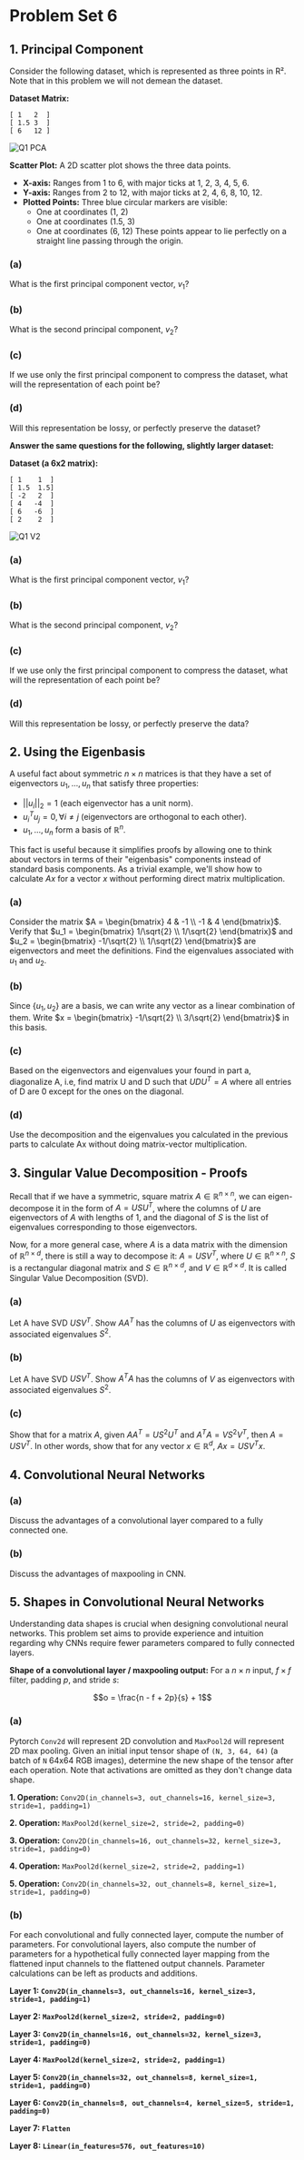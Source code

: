 # Problem Set 6

## 1. Principal Component

Consider the following dataset, which is represented as three points in R². Note that in this problem we will not demean the dataset.

**Dataset Matrix:**
```
[ 1   2  ]
[ 1.5 3  ]
[ 6   12 ]
```

![Q1 PCA](./q1_pca.png)

**Scatter Plot:**
A 2D scatter plot shows the three data points.
*   **X-axis:** Ranges from 1 to 6, with major ticks at 1, 2, 3, 4, 5, 6.
*   **Y-axis:** Ranges from 2 to 12, with major ticks at 2, 4, 6, 8, 10, 12.
*   **Plotted Points:** Three blue circular markers are visible:
    *   One at coordinates (1, 2)
    *   One at coordinates (1.5, 3)
    *   One at coordinates (6, 12)
These points appear to lie perfectly on a straight line passing through the origin.

### (a)

What is the first principal component vector, $`v_1`$?

### (b)

What is the second principal component, $`v_2`$?

### (c)

If we use only the first principal component to compress the dataset, what will the representation of each point be?

### (d)

Will this representation be lossy, or perfectly preserve the dataset?

**Answer the same questions for the following, slightly larger dataset:**

**Dataset (a 6x2 matrix):**
```
[ 1    1  ]
[ 1.5  1.5]
[ -2   2  ]
[ 4   -4  ]
[ 6   -6  ]
[ 2    2  ]
```
![Q1 V2](./q1_v2_pca.png)

### (a)

What is the first principal component vector, $`v_1`$?

### (b)

What is the second principal component, $`v_2`$?

### (c)

If we use only the first principal component to compress the dataset, what will the representation of each point be?

### (d)

Will this representation be lossy, or perfectly preserve the data?

## 2. Using the Eigenbasis

A useful fact about symmetric $`n \times n`$ matrices is that they have a set of eigenvectors $`u_1, ..., u_n`$ that satisfy three properties:
*   $`||u_i||_2 = 1`$ (each eigenvector has a unit norm).
*   $`u_i^T u_j = 0, \forall i \neq j`$ (eigenvectors are orthogonal to each other).
*   $`u_1, ..., u_n`$ form a basis of $`\mathbb{R}^n`$.

This fact is useful because it simplifies proofs by allowing one to think about vectors in terms of their "eigenbasis" components instead of standard basis components. As a trivial example, we'll show how to calculate $`Ax`$ for a vector $`x`$ without performing direct matrix multiplication.

### (a)

Consider the matrix $`A = \begin{bmatrix} 4 & -1 \\ -1 & 4 \end{bmatrix}`$. Verify that $`u_1 = \begin{bmatrix} 1/\sqrt{2} \\ 1/\sqrt{2} \end{bmatrix}`$ and $`u_2 = \begin{bmatrix} -1/\sqrt{2} \\ 1/\sqrt{2} \end{bmatrix}`$ are eigenvectors and meet the definitions. Find the eigenvalues associated with $`u_1`$ and $`u_2`$.

### (b)

Since $`\{u_1, u_2\}`$ are a basis, we can write any vector as a linear combination of them. Write $`x = \begin{bmatrix} -1/\sqrt{2} \\ 3/\sqrt{2} \end{bmatrix}`$ in this basis.

### (c)

Based on the eigenvectors and eigenvalues your found in part a, diagonalize A, i.e, find matrix U and D such that $`UDU^T = A`$ where all entries of D are 0 except for the ones on the diagonal.

### (d)

Use the decomposition and the eigenvalues you calculated in the previous parts to calculate Ax without doing matrix-vector multiplication.

## 3. Singular Value Decomposition - Proofs

Recall that if we have a symmetric, square matrix $`A \in \mathbb{R}^{n \times n}`$, we can eigen-decompose it in the form of $`A = USU^T`$, where the columns of $`U`$ are eigenvectors of $`A`$ with lengths of 1, and the diagonal of $`S`$ is the list of eigenvalues corresponding to those eigenvectors.

Now, for a more general case, where $`A`$ is a data matrix with the dimension of $`\mathbb{R}^{n \times d}`$, there is still a way to decompose it: $`A = USV^T`$, where $`U \in \mathbb{R}^{n \times n}`$, $`S`$ is a rectangular diagonal matrix and $`S \in \mathbb{R}^{n \times d}`$, and $`V \in \mathbb{R}^{d \times d}`$. It is called Singular Value Decomposition (SVD).

### (a)

Let A have SVD $`USV^T`$. Show $`AA^T`$ has the columns of $`U`$ as eigenvectors with associated eigenvalues $`S^2`$.

### (b)

Let A have SVD $`USV^T`$. Show $`A^T A`$ has the columns of $`V`$ as eigenvectors with associated eigenvalues $`S^2`$.

### (c)

Show that for a matrix $`A`$, given $`AA^T = US^2U^T`$ and $`A^T A = VS^2V^T`$, then $`A = USV^T`$. In other words, show that for any vector $`x \in \mathbb{R}^d`$, $`Ax = USV^T x`$.

## 4. Convolutional Neural Networks

### (a)

Discuss the advantages of a convolutional layer compared to a fully connected one.

### (b)

Discuss the advantages of maxpooling in CNN.

## 5. Shapes in Convolutional Neural Networks

Understanding data shapes is crucial when designing convolutional neural networks. This problem set aims to provide experience and intuition regarding why CNNs require fewer parameters compared to fully connected layers.

**Shape of a convolutional layer / maxpooling output:**
For a $`n \times n`$ input, $`f \times f`$ filter, padding $`p`$, and stride $`s`$:
```math
o = \frac{n - f + 2p}{s} + 1
```

### (a)

Pytorch `Conv2d` will represent 2D convolution and `MaxPool2d` will represent 2D max pooling. Given an initial input tensor shape of `(N, 3, 64, 64)` (a batch of `N` 64x64 RGB images), determine the new shape of the tensor after each operation. Note that activations are omitted as they don't change data shape.

**1. Operation:** `Conv2D(in_channels=3, out_channels=16, kernel_size=3, stride=1, padding=1)`

**2. Operation:** `MaxPool2d(kernel_size=2, stride=2, padding=0)`

**3. Operation:** `Conv2D(in_channels=16, out_channels=32, kernel_size=3, stride=1, padding=0)`

**4. Operation:** `MaxPool2d(kernel_size=2, stride=2, padding=1)`

**5. Operation:** `Conv2D(in_channels=32, out_channels=8, kernel_size=1, stride=1, padding=0)`

### (b)

For each convolutional and fully connected layer, compute the number of parameters. For convolutional layers, also compute the number of parameters for a hypothetical fully connected layer mapping from the flattened input channels to the flattened output channels. Parameter calculations can be left as products and additions.

**Layer 1: `Conv2D(in_channels=3, out_channels=16, kernel_size=3, stride=1, padding=1)`**

**Layer 2: `MaxPool2d(kernel_size=2, stride=2, padding=0)`**

**Layer 3: `Conv2D(in_channels=16, out_channels=32, kernel_size=3, stride=1, padding=0)`**

**Layer 4: `MaxPool2d(kernel_size=2, stride=2, padding=1)`**

**Layer 5: `Conv2D(in_channels=32, out_channels=8, kernel_size=1, stride=1, padding=0)`**

**Layer 6: `Conv2D(in_channels=8, out_channels=4, kernel_size=5, stride=1, padding=0)`**

**Layer 7: `Flatten`**

**Layer 8: `Linear(in_features=576, out_features=10)`**

